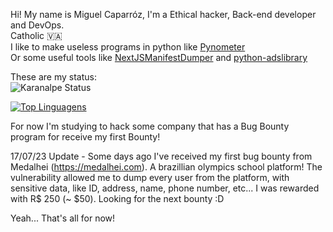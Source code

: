 Hi! My name is Miguel Caparróz, I'm a Ethical hacker, Back-end developer and DevOps.  
Catholic 🇻🇦  
I like to make useless programs in python like [Pynometer](https://github.com/0xM1gu3l/pynometer)  
Or some useful tools like [NextJSManifestDumper](https://github.com/0xM1gu3l/NextJSManifestDumper) and [python-adslibrary](https://github.com/0xM1gu3l/python-adslibrary)

These are my status:  
![Karanalpe Status](https://github-readme-stats.vercel.app/api?username=0xm1gu3l&show_icons=true&theme=tokyonight)

[![Top Linguagens](https://github-readme-stats.vercel.app/api/top-langs/?username=0xm1gu3l&layout=compact&theme=tokyonight)](https://github.com/anuraghazra/github-readme-stats)

For now I'm studying to hack some company that has a Bug Bounty program for receive my first Bounty!  

17/07/23 Update - Some days ago I've received my first bug bounty from Medalhei (https://medalhei.com). A brazillian olympics school  platform! The vulnerability allowed me to dump every user from the platform, with sensitive data, like ID, address, name, phone number, etc... I was rewarded with R$ 250 (~ $50). Looking for the next bounty :D

Yeah... That's all for now!
